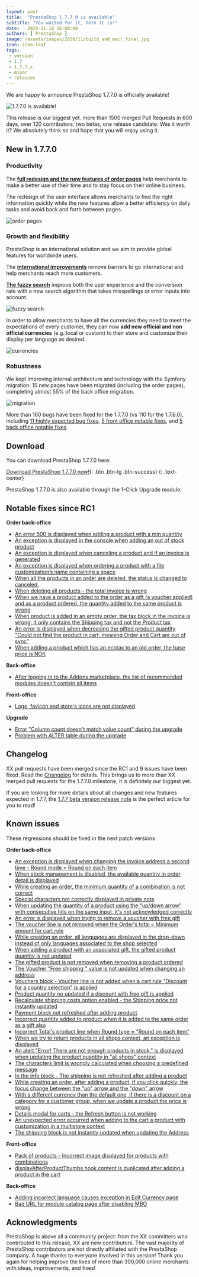 ```yaml
---
layout: post
title:  "PrestaShop 1.7.7.0 is available"
subtitle: "You waited for it, here it is!"
date:   2020-11-18 16:00:00
authors: [ PrestaShop ]
image: /assets/images/2020/11/build_and_mail_final.jpg
icon: icon-leaf
tags:
 - version
 - 1.7
 - 1.7.7.x
 - minor
 - releases
---
```


We are happy to announce PrestaShop 1.7.7.0 is officially available!

![1.7.7.0 is available!](/assets/images/2020/11/build_and_mail_final.jpg)

This release is our biggest yet. more than 1500 merged Pull Requests in 600 days, over 120 contributors, two betas, one release candidate. Was it worth it? We absolutely think so and hope that you will enjoy using it.

## New in 1.7.7.0

### Productivity

The [**full redesign and the new features of order pages**](https://build.prestashop.com/news/the-new-order-pages-in-prestaShop-1-7-7/) help merchants to make a better use of their time and to stay focus on their online business. 

The redesign of the user interface allows merchants to find the right information quickly while the new features allow a better efficiency on daily tasks and avoid back and forth between pages. 

![order pages](/assets/images/2020/11/order.jpg)

### Growth and flexibility

PrestaShop is an international solution and we aim to provide global features for worldwide users. 

The [**international improvements**](https://build.prestashop.com/news/prestashop-keeps-growing-internationally/) remove barriers to go international and help merchants reach more customers.

[**The fuzzy search**](https://build.prestashop.com/news/introduction-to-the-fuzzy-search/) improve both the user experience and the conversion rate with a new search algorithm that takes misspellings or error inputs into account.

![fuzzy search](/assets/images/2020/11/fuzzy_search.jpg)

In order to allow merchants to have all the currencies they need to meet the expectations of every customer, they can now **add new official and non official currencies** (e.g. local or custom) to their store and customize their display per language as desired.

![currencies](/assets/images/2020/11/currencies.png)

### Robustness

We kept improving internal architecture and technology with the Symfony migration. 15 new pages have been migrated (including the order pages), completing almost 55% of the back office migration.

![migration](/assets/images/2020/11/migration.png)

More than 160 bugs have been fixed for the 1.7.7.0 (vs 110 for the 1.7.6.0), including [11 highly expected bug fixes](https://github.com/PrestaShop/PrestaShop/issues?q=is%3Aissue+is%3Aclosed+label%3ATopwatchers+label%3Afixed+milestone%3A1.7.7.0), [5 front office notable fixes](https://github.com/PrestaShop/PrestaShop/issues?q=is%3Aissue+label%3AFO+label%3Amust-have+label%3Afixed+milestone%3A1.7.7.0+-label%3Atopwatchers+-label%3Aregression), and [5 back office notable fixes](https://github.com/PrestaShop/PrestaShop/issues?q=is%3Aissue+label%3ABO+label%3Amust-have+label%3Afixed+milestone%3A1.7.7.0+-label%3Atopwatchers+-label%3Aregression).

## Download

You can download PrestaShop 1.7.7.0 here:

[Download PrestaShop 1.7.7.0 now!](https://www.prestashop.com/en/developers-versions){: .btn .btn-lg .btn-success}
{: .text-center}
 
PrestaShop 1.7.7.0 is also available through the 1-Click Upgrade module. 


## Notable fixes since RC1

**Order back-office**
- [An error 500 is displayed when adding a product with a min quantity](https://github.com/PrestaShop/PrestaShop/issues/21525)
- [An exception is displayed in the console when adding an out of stock product](https://github.com/PrestaShop/PrestaShop/issues/21794)
- [An exception is displayed when canceling a product and if an invoice is generated](https://github.com/PrestaShop/PrestaShop/issues/21850)
- [An exception is displayed when ordering a product with a file customization’s name containing a space](https://github.com/PrestaShop/PrestaShop/issues/21815)
- [When all the products in an order are deleted, the status is changed to canceled.](https://github.com/PrestaShop/PrestaShop/issues/22010)
- [When deleting all products - the total invoice is wrong](https://github.com/PrestaShop/PrestaShop/issues/21991)
- [When we have a product added to the order as a gift (a voucher applied) and as a product ordered, the quantity added to the same product is wrong](https://github.com/PrestaShop/PrestaShop/issues/21531)
- [When product is added in an empty order, the tax block in the invoice is wrong: It only contains the Shipping tax and not the Product tax](https://github.com/PrestaShop/PrestaShop/issues/22008)
- [An error is displayed when decreasing the gifted product quantity "Could not find the product in cart, meaning Order and Cart are out of sync"](https://github.com/PrestaShop/PrestaShop/issues/22004)
- [When adding a product which has an ecotax to an old order, the base price is NOK](https://github.com/PrestaShop/PrestaShop/issues/22029)

**Back-office**
- [After logging in to the Addons marketplace, the list of recommended modules doesn't contain all items](https://github.com/PrestaShop/PrestaShop/issues/22125)

**Front-office**
- [Logo, favicon and store's icons are not displayed](https://github.com/PrestaShop/PrestaShop/issues/21979)

**Upgrade**
- [Error "Column count doesn't match value count" during the upgrade](https://github.com/PrestaShop/PrestaShop/issues/21949)
- [Problem with ALTER table during the upgrade](https://github.com/PrestaShop/PrestaShop/issues/21948)

## Changelog

XX pull requests have been merged since the RC1 and 9 issues have been fixed. Read the [Changelog](https://github.com/PrestaShop/PrestaShop/releases) for details. This brings us to more than XX merged pull requests for the 1.7.7.0 milestone, it is definitely our biggest yet.

If you are looking for more details about all changes and new features expected in 1.7.7, the [1.7.7 beta version release note](https://build.prestashop.com/news/prestashop-1-7-7-0-beta-release/) is the perfect article for you to read!


## Known issues

These regressions should be fixed in the next patch versions

**Order back-office**
- [An exception is displayed when changing the invoice address a  second time - Round mode = Round on each item](https://github.com/PrestaShop/PrestaShop/issues/21717)
- [When stock management is disabled, the available quantity in order detail is displayed](https://github.com/PrestaShop/PrestaShop/issues/21767)
- [While creating an order, the minimum quantity of a combination is not correct](https://github.com/PrestaShop/PrestaShop/issues/21873)
- [Special characters not correctly displayed in private note](https://github.com/PrestaShop/PrestaShop/issues/21829)
- [When updating the quantity of a product using the "up/down arrow" with consecutive hits on the same input, it's not acknowledged correctly](https://github.com/PrestaShop/PrestaShop/issues/21734)
- [An error is displayed when trying to remove a voucher with free gift](https://github.com/PrestaShop/PrestaShop/issues/21810)
- [The voucher line is not removed when the Order's total < Minimum amount for cart rule](https://github.com/PrestaShop/PrestaShop/issues/21812)
- [While creating an order, all languages are displayed in the drop-down instead of only languages associated to the shop selected](https://github.com/PrestaShop/PrestaShop/issues/21817)
- [When adding a product with an associated gift, the gifted product quantity is not updated](https://github.com/PrestaShop/PrestaShop/issues/21592)
- [The gifted product is not removed when removing a product ordered](https://github.com/PrestaShop/PrestaShop/issues/21500)
- [The Voucher "Free shipping " value is not updated when changing an address](https://github.com/PrestaShop/PrestaShop/issues/21549)
- [Vouchers block - Voucher line is not added when a cart rule "Discount for a country selection" is applied](https://github.com/PrestaShop/PrestaShop/issues/21548)
- [Product quantity no updated if a discount with free gift is applied](https://github.com/PrestaShop/PrestaShop/issues/21506)
- [Recalculate shipping costs option enabled - the Shipping price not instantly updated](https://github.com/PrestaShop/PrestaShop/issues/21267)
- [Payment block not refreshed after adding product](https://github.com/PrestaShop/PrestaShop/issues/21293)
- [Incorrect quantity added to product when it is added to the same order as a gift also](https://github.com/PrestaShop/PrestaShop/issues/21531)
- [Incorrect Total's product line when Round type = "Round on each item"](https://github.com/PrestaShop/PrestaShop/issues/21708)
- [When we try to return products in all shops context, an exception is displayed](https://github.com/PrestaShop/PrestaShop/issues/21990)
- [An alert "Error! There are not enough products in stock." is displayed when updating the product quantity in "all shops" context](https://github.com/PrestaShop/PrestaShop/issues/21987)
- [The characters limit is wrongly calculated when choosing a predefined message](https://github.com/PrestaShop/PrestaShop/issues/22086)
- [In the info block - The shipping is not refreshed after adding a product](https://github.com/PrestaShop/PrestaShop/issues/22071)
- [While creating an order, after adding a product, if you click quickly, the focus change between the "up" arrow and the "down" arrow](https://github.com/PrestaShop/PrestaShop/issues/22026)
- [With a different currency than the default one, if there is a  discount on a category for a customer group, when we update a product the price is wrong](https://github.com/PrestaShop/PrestaShop/issues/22096)
- [Details modal for carts - the Refresh button is not working](https://github.com/PrestaShop/PrestaShop/issues/22105)
- [An unexpected error occurred when adding to the cart a product with customization in a multistore context](https://github.com/PrestaShop/PrestaShop/issues/22110)
- [The shipping block is not instantly updated when updating the Address](https://github.com/PrestaShop/PrestaShop/issues/22124)

**Front-office**
- [Pack of products - Incorrect image displayed for products with combinations](https://github.com/PrestaShop/PrestaShop/issues/21875)
- [displayAfterProductThumbs hook content is duplicated after adding a product in the cart](https://github.com/PrestaShop/PrestaShop/issues/22113)

**Back-office**
- [Adding incorrect language causes exception in Edit Currency page](https://github.com/PrestaShop/PrestaShop/issues/21891)
- [Bad URL for module catalog page after disabling MBO](https://github.com/PrestaShop/PrestaShop/issues/21588)


## Acknowledgments

PrestaShop is above all a community project: from the XX committers who contributed to this release, XX are new contributors. The vast majority of PrestaShop contributors are not directly affiliated with the PrestaShop company.
A huge thanks to everyone involved in this version!
Thank you again for helping improve the lives of more than 300,000 online merchants with ideas, improvements, and fixes!
